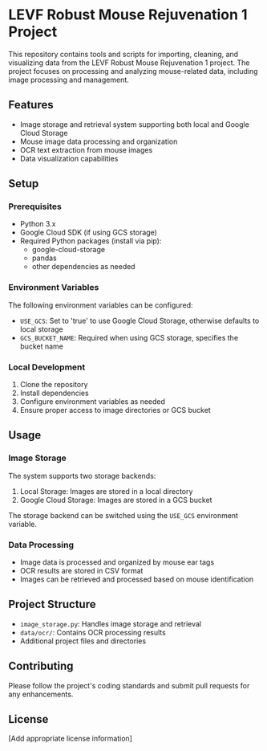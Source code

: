 # LEVF Robust Mouse Rejuvenation 1 Project

This repository contains tools and scripts for importing, cleaning, and visualizing data from the LEVF Robust Mouse Rejuvenation 1 project. The project focuses on processing and analyzing mouse-related data, including image processing and management.

## Features

- Image storage and retrieval system supporting both local and Google Cloud Storage
- Mouse image data processing and organization
- OCR text extraction from mouse images
- Data visualization capabilities

## Setup

### Prerequisites

- Python 3.x
- Google Cloud SDK (if using GCS storage)
- Required Python packages (install via pip):
  - google-cloud-storage
  - pandas
  - other dependencies as needed

### Environment Variables

The following environment variables can be configured:

- `USE_GCS`: Set to 'true' to use Google Cloud Storage, otherwise defaults to local storage
- `GCS_BUCKET_NAME`: Required when using GCS storage, specifies the bucket name

### Local Development

1. Clone the repository
2. Install dependencies
3. Configure environment variables as needed
4. Ensure proper access to image directories or GCS bucket

## Usage

### Image Storage

The system supports two storage backends:

1. Local Storage: Images are stored in a local directory
2. Google Cloud Storage: Images are stored in a GCS bucket

The storage backend can be switched using the `USE_GCS` environment variable.

### Data Processing

- Image data is processed and organized by mouse ear tags
- OCR results are stored in CSV format
- Images can be retrieved and processed based on mouse identification

## Project Structure

- `image_storage.py`: Handles image storage and retrieval
- `data/ocr/`: Contains OCR processing results
- Additional project files and directories

## Contributing

Please follow the project's coding standards and submit pull requests for any enhancements.

## License

[Add appropriate license information] 